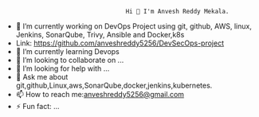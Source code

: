                                       Hi 👋 I'm Anvesh Reddy Mekala.

- 🔭 I’m currently working on  DevOps Project using git, github, AWS, linux, Jenkins, SonarQube, Trivy, Ansible and Docker,k8s
- Link: https://github.com/anveshreddy5256/DevSecOps-project
- 🌱 I’m currently learning Devops
- 👯 I’m looking to collaborate on ...
- 🤔 I’m looking for help with ...
- 💬 Ask me about git,github,Linux,aws,SonarQube,docker,jenkins,kubernetes.
- 📫 How to reach me:anveshreddy5256@gmail.com
- ⚡ Fun fact: ...

